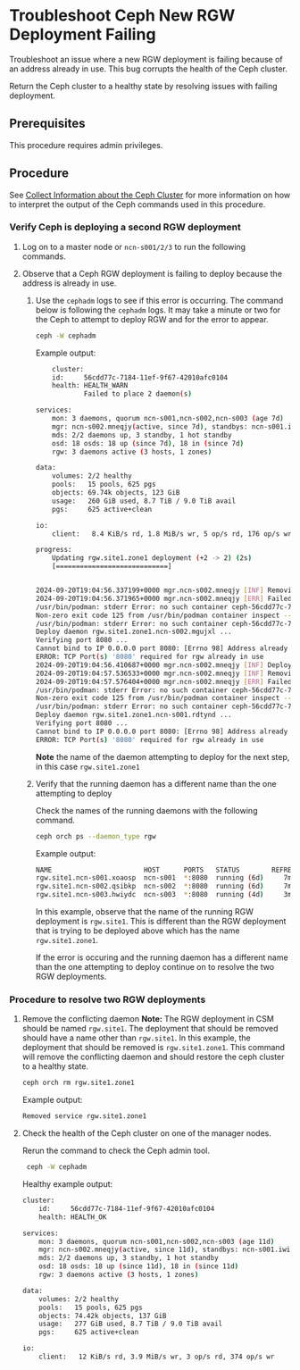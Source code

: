 # Troubleshoot Ceph New RGW Deployment Failing

Troubleshoot an issue where a new RGW deployment is failing because of an address already in use. This bug corrupts the health of the Ceph cluster.

Return the Ceph cluster to a healthy state by resolving issues with failing deployment.

## Prerequisites

This procedure requires admin privileges.

## Procedure

See [Collect Information about the Ceph Cluster](Collect_Information_About_the_Ceph_Cluster.md) for more information on how to interpret the output of the Ceph commands used in this procedure.

### Verify Ceph is deploying a second RGW deployment

1. Log on to a master node or `ncn-s001/2/3` to run the following commands.

1. Observe that a Ceph RGW deployment is failing to deploy because the address is already in use.

    1. Use the `cephadm` logs to see if this error is occurring. The command below is following the `cephadm` logs. It may take a minute or two for the Ceph to attempt to deploy RGW and for the error to appear.

        ```bash
        ceph -W cephadm
        ```

        Example output:

        ```bash
            cluster:
            id:     56cdd77c-7184-11ef-9f67-42010afc0104
            health: HEALTH_WARN
                    Failed to place 2 daemon(s)

        services:
            mon: 3 daemons, quorum ncn-s001,ncn-s002,ncn-s003 (age 7d)
            mgr: ncn-s002.mneqjy(active, since 7d), standbys: ncn-s001.iwikun, ncn-s003.pkabeg
            mds: 2/2 daemons up, 3 standby, 1 hot standby
            osd: 18 osds: 18 up (since 7d), 18 in (since 7d)
            rgw: 3 daemons active (3 hosts, 1 zones)

        data:
            volumes: 2/2 healthy
            pools:   15 pools, 625 pgs
            objects: 69.74k objects, 123 GiB
            usage:   260 GiB used, 8.7 TiB / 9.0 TiB avail
            pgs:     625 active+clean

        io:
            client:   8.4 KiB/s rd, 1.8 MiB/s wr, 5 op/s rd, 176 op/s wr

        progress:
            Updating rgw.site1.zone1 deployment (+2 -> 2) (2s)
            [============================]


        2024-09-20T19:04:56.337199+0000 mgr.ncn-s002.mneqjy [INF] Removing key for client.rgw.site1.zone1.ncn-s002.mgujxl
        2024-09-20T19:04:56.371965+0000 mgr.ncn-s002.mneqjy [ERR] Failed while placing rgw.site1.zone1.ncn-s002.mgujxl on ncn-s002: cephadm exited with an error code: 1, stderr: Non-zero exit code 125 from /usr/bin/podman container inspect --format {{.State.Status}} ceph-56cdd77c-7184-11ef-9f67-42010afc0104-rgw-site1-zone1-ncn-s002-mgujxl
        /usr/bin/podman: stderr Error: no such container ceph-56cdd77c-7184-11ef-9f67-42010afc0104-rgw-site1-zone1-ncn-s002-mgujxl
        Non-zero exit code 125 from /usr/bin/podman container inspect --format {{.State.Status}} ceph-56cdd77c-7184-11ef-9f67-42010afc0104-rgw.site1.zone1.ncn-s002.mgujxl
        /usr/bin/podman: stderr Error: no such container ceph-56cdd77c-7184-11ef-9f67-42010afc0104-rgw.site1.zone1.ncn-s002.mgujxl
        Deploy daemon rgw.site1.zone1.ncn-s002.mgujxl ...
        Verifying port 8080 ...
        Cannot bind to IP 0.0.0.0 port 8080: [Errno 98] Address already in use
        ERROR: TCP Port(s) '8080' required for rgw already in use
        2024-09-20T19:04:56.410687+0000 mgr.ncn-s002.mneqjy [INF] Deploying daemon rgw.site1.zone1.ncn-s001.rdtynd on ncn-s001
        2024-09-20T19:04:57.536533+0000 mgr.ncn-s002.mneqjy [INF] Removing key for client.rgw.site1.zone1.ncn-s001.rdtynd
        2024-09-20T19:04:57.576404+0000 mgr.ncn-s002.mneqjy [ERR] Failed while placing rgw.site1.zone1.ncn-s001.rdtynd on ncn-s001: cephadm exited with an error code: 1, stderr: Non-zero exit code 125 from /usr/bin/podman container inspect --format {{.State.Status}} ceph-56cdd77c-7184-11ef-9f67-42010afc0104-rgw-site1-zone1-ncn-s001-rdtynd
        /usr/bin/podman: stderr Error: no such container ceph-56cdd77c-7184-11ef-9f67-42010afc0104-rgw-site1-zone1-ncn-s001-rdtynd
        Non-zero exit code 125 from /usr/bin/podman container inspect --format {{.State.Status}} ceph-56cdd77c-7184-11ef-9f67-42010afc0104-rgw.site1.zone1.ncn-s001.rdtynd
        /usr/bin/podman: stderr Error: no such container ceph-56cdd77c-7184-11ef-9f67-42010afc0104-rgw.site1.zone1.ncn-s001.rdtynd
        Deploy daemon rgw.site1.zone1.ncn-s001.rdtynd ...
        Verifying port 8080 ...
        Cannot bind to IP 0.0.0.0 port 8080: [Errno 98] Address already in use
        ERROR: TCP Port(s) '8080' required for rgw already in use
        ```

        **Note** the name of the daemon attempting to deploy for the next step, in this case `rgw.site1.zone1`

    1. Verify that the running daemon has a different name than the one attempting to deploy

        Check the names of the running daemons with the following command.

        ```bash
        ceph orch ps --daemon_type rgw
        ```

        Example output:

        ```bash
        NAME                       HOST      PORTS   STATUS        REFRESHED  AGE  MEM USE  MEM LIM  VERSION  IMAGE ID      CONTAINER ID
        rgw.site1.ncn-s001.xoaosp  ncn-s001  *:8080  running (6d)     7m ago   6d     516M        -  17.2.6   6eebe3129025  fdd8842a0b16
        rgw.site1.ncn-s002.qsibkp  ncn-s002  *:8080  running (6d)     7m ago   6d     478M        -  17.2.6   6eebe3129025  86bd2327ab81
        rgw.site1.ncn-s003.hwiydc  ncn-s003  *:8080  running (4d)     3m ago   4d     412M        -  17.2.6   6eebe3129025  fb89e37f1ec8
        ```

        In this example, observe that the name of the running RGW deployment is `rgw.site1`. This is different than the RGW  deployment that is trying to be deployed above which has the name `rgw.site1.zone1`.

        If the error is occuring and the running daemon has a different name than the one attempting to deploy continue on to resolve the two RGW deployments.

### Procedure to resolve two RGW deployments

1. Remove the conflicting daemon
**Note:** The RGW deployment in CSM should be named `rgw.site1`. The deployment that should be removed should have a name other than `rgw.site1`. In this example, the deployment that should be removed is `rgw.site1.zone1`.
    This command will remove the conflicting daemon and should restore the ceph cluster to a healthy state.

    ```bash
    ceph orch rm rgw.site1.zone1
    ```

    Example output:

    ```bash
    Removed service rgw.site1.zone1
    ```

1. Check the health of the Ceph cluster on one of the manager nodes.

   Rerun the command to check the Ceph admin tool.

    ```bash
     ceph -W cephadm
    ```

    Healthy example output:

    ```bash
    cluster:
        id:     56cdd77c-7184-11ef-9f67-42010afc0104
        health: HEALTH_OK

    services:
        mon: 3 daemons, quorum ncn-s001,ncn-s002,ncn-s003 (age 11d)
        mgr: ncn-s002.mneqjy(active, since 11d), standbys: ncn-s001.iwikun, ncn-s003.pkabeg
        mds: 2/2 daemons up, 3 standby, 1 hot standby
        osd: 18 osds: 18 up (since 11d), 18 in (since 11d)
        rgw: 3 daemons active (3 hosts, 1 zones)

    data:
        volumes: 2/2 healthy
        pools:   15 pools, 625 pgs
        objects: 74.42k objects, 137 GiB
        usage:   277 GiB used, 8.7 TiB / 9.0 TiB avail
        pgs:     625 active+clean

    io:
        client:   12 KiB/s rd, 3.9 MiB/s wr, 3 op/s rd, 374 op/s wr
    ```
